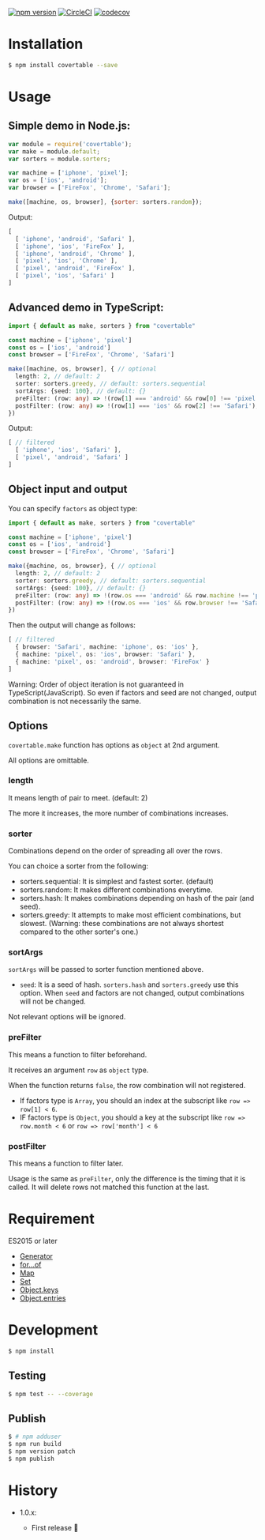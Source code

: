 [![npm version](https://badge.fury.io/js/covertable.svg)](https://badge.fury.io/js/covertable)
[![CircleCI](https://circleci.com/gh/walkframe/covertable.svg?style=shield)](https://circleci.com/gh/walkframe/covertable)
[![codecov](https://codecov.io/gh/walkframe/covertable/branch/master/graph/badge.svg)](https://codecov.io/gh/walkframe/covertable)

# Installation

```sh
$ npm install covertable --save
```

# Usage

## Simple demo in Node.js:

```javascript
var module = require('covertable');
var make = module.default;
var sorters = module.sorters;

var machine = ['iphone', 'pixel'];
var os = ['ios', 'android'];
var browser = ['FireFox', 'Chrome', 'Safari'];

make([machine, os, browser], {sorter: sorters.random});
```

Output:

```javascript
[
  [ 'iphone', 'android', 'Safari' ],
  [ 'iphone', 'ios', 'FireFox' ],
  [ 'iphone', 'android', 'Chrome' ],
  [ 'pixel', 'ios', 'Chrome' ],
  [ 'pixel', 'android', 'FireFox' ],
  [ 'pixel', 'ios', 'Safari' ]
]
```


## Advanced demo in TypeScript:

```typescript
import { default as make, sorters } from "covertable"

const machine = ['iphone', 'pixel']
const os = ['ios', 'android']
const browser = ['FireFox', 'Chrome', 'Safari']

make([machine, os, browser], { // optional
  length: 2, // default: 2
  sorter: sorters.greedy, // default: sorters.sequential
  sortArgs: {seed: 100}, // default: {}
  preFilter: (row: any) => !(row[1] === 'android' && row[0] !== 'pixel'), // default: null
  postFilter: (row: any) => !(row[1] === 'ios' && row[2] !== 'Safari'), // default: null
})
```

Output:

```typescript
[ // filtered
  [ 'iphone', 'ios', 'Safari' ],
  [ 'pixel', 'android', 'Safari' ]
]
```

## Object input and output

You can specify `factors` as object type:

```typescript
import { default as make, sorters } from "covertable"

const machine = ['iphone', 'pixel']
const os = ['ios', 'android']
const browser = ['FireFox', 'Chrome', 'Safari']

make({machine, os, browser}, { // optional
  length: 2, // default: 2
  sorter: sorters.greedy, // default: sorters.sequential
  sortArgs: {seed: 100}, // default: {}
  preFilter: (row: any) => !(row.os === 'android' && row.machine !== 'pixel'), // default: null
  postFilter: (row: any) => !(row.os === 'ios' && row.browser !== 'Safari'), // default: null
})
```

Then the output will change as follows:

```typescript
[ // filtered
  { browser: 'Safari', machine: 'iphone', os: 'ios' },
  { machine: 'pixel', os: 'ios', browser: 'Safari' },
  { machine: 'pixel', os: 'android', browser: 'FireFox' }
]
```

Warning: Order of object iteration is not guaranteed in TypeScript(JavaScript).
So even if factors and seed are not changed, output combination is not necessarily the same.

## Options
`covertable.make` function has options as `object` at 2nd argument.

All options are omittable.

### length
It means length of pair to meet. (default: 2)

The more it increases, the more number of combinations increases.

### sorter
Combinations depend on the order of spreading all over the rows.

You can choice a sorter from the following:

- sorters.sequential: It is simplest and fastest sorter. (default)
- sorters.random: It makes different combinations everytime.
- sorters.hash: It makes combinations depending on hash of the pair (and seed).
- sorters.greedy: It attempts to make most efficient combinations, but slowest. (Warning: these combinations are not always shortest compared to the other sorter's one.)

### sortArgs
`sortArgs` will be passed to sorter function mentioned above.

- `seed`: It is a seed of hash. `sorters.hash` and `sorters.greedy` use this option.
  When `seed` and factors are not changed, output combinations will not be changed.

Not relevant options will be ignored.

### preFilter
This means a function to filter beforehand.

It receives an argument `row` as `object` type.

When the function returns `false`, the row combination will not registered.
- If factors type is `Array`, you should an index at the subscript like `row => row[1] < 6`.
- IF factors type is `Object`, you should a key at the subscript like `row => row.month < 6` or `row => row['month'] < 6`

### postFilter
This means a function to filter later.

Usage is the same as `preFilter`, only the difference is the timing that it is called.
It will delete rows not matched this function at the last.

# Requirement

ES2015 or later

- [Generator](https://developer.mozilla.org/en-US/docs/Web/JavaScript/Guide/Iterators_and_Generators)
- [for...of](https://developer.mozilla.org/en-US/docs/Web/JavaScript/Reference/Statements/for...of)
- [Map](https://developer.mozilla.org/en-US/docs/Web/JavaScript/Reference/Global_Objects/Map)
- [Set](https://developer.mozilla.org/en-US/docs/Web/JavaScript/Reference/Global_Objects/Set)
- [Object.keys](https://developer.mozilla.org/en-US/docs/Web/JavaScript/Reference/Global_Objects/Object/keys)
- [Object.entries](https://developer.mozilla.org/en-US/docs/Web/JavaScript/Reference/Global_Objects/Object/entries)

# Development

```sh
$ npm install
```

## Testing
```sh
$ npm test -- --coverage
```

## Publish

```sh
$ # npm adduser
$ npm run build
$ npm version patch
$ npm publish
```

# History

- 1.0.x:

  - First release 🎉
